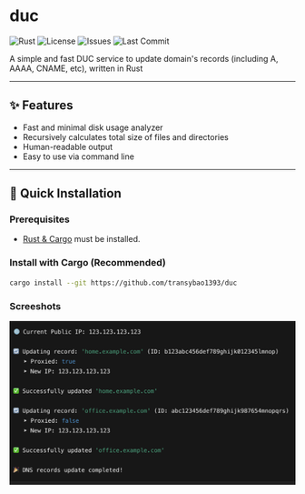 # duc

![Rust](https://img.shields.io/badge/Rust-🦀-orange)
![License](https://img.shields.io/github/license/transybao1393/duc)
![Issues](https://img.shields.io/github/issues/transybao1393/duc)
![Last Commit](https://img.shields.io/github/last-commit/transybao1393/duc)

A simple and fast DUC service to update domain's records (including A, AAAA, CNAME, etc), written in Rust

---

## ✨ Features

- Fast and minimal disk usage analyzer
- Recursively calculates total size of files and directories
- Human-readable output
- Easy to use via command line

---

## 🚀 Quick Installation

### Prerequisites
- [Rust & Cargo](https://www.rust-lang.org/tools/install) must be installed.

### Install with Cargo (Recommended)

```bash
cargo install --git https://github.com/transybao1393/duc
```

### Screeshots
![Sample successfull output](sample1.png)
